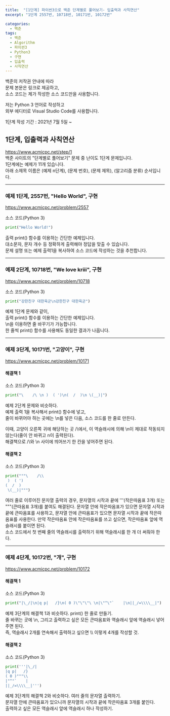 ```yaml
---
title:  "[1단계] 파이썬3으로 백준 단계별로 풀어보기- 입출력과 사칙연산"
excerpt: "1단계 2557번, 10718번, 10171번, 10172번"

categories:
  - 백준
tags:
  - 백준
  - Algorithm
  - 파이썬3
  - Python3
  - 구현
  - 입출력
  - 사칙연산
---
```


백준의 저작권 안내에 따라   
문제 본문은 링크로 제공하고,   
소스 코드는 제가 작성한 소스 코드만을 사용합니다.  

저는 Python 3 언어로 작성하고  
외부 에디터로 Visual Studio Code를 사용합니다.  

1단계 작성 기간 : 2021년 7월 5일 ~ 


## 1단계, 입출력과 사칙연산
<https://www.acmicpc.net/step/1>  
백준 사이트의 "단계별로 풀어보기" 문제 중 난이도 1단계 문제입니다.  
1단계에는 예제가 11개 있습니다.  
아래 소제목 이름은 (예제 n단계), (문제 번호), (문제 제목), (알고리즘 분류) 순서입니다.  



***
### 예제 1단계, 2557번, "Hello World", 구현
<https://www.acmicpc.net/problem/2557>  

소스 코드(Python 3)  
```python
print("Hello World!")
```

 출력 print() 함수를 이용하는 간단한 예제입니다.  
대소문자, 문자 개수 등 정확하게 출력해야 정답을 맞출 수 있습니다.  
문제 설명 또는 예제 출력1을 복사하여 소스 코드에 작성하는 것을 추천합니다.  



***
### 예제 2단계, 10718번, "We love kriii", 구현
<https://www.acmicpc.net/problem/10718>   

소스 코드(Python 3)  
```python
print("강한친구 대한육군\n강한친구 대한육군")
```

 예제 1단계 문제와 같이,  
출력 print() 함수를 이용하는 간단한 예제입니다.  
\n을 이용하면 줄 바꾸기가 가능합니다.  
한 줄씩 print() 함수를 사용해도 동일한 결과가 나옵니다.  



***
### 예제 3단계, 10171번, "고양이", 구현
<https://www.acmicpc.net/problem/10171>

#### 해결책 1
소스 코드(Python 3)  
```python
print("\    /\ \n )  ( ')\n(  /  )\n \(__)|")
```

 예제 2단계 문제와 비슷하다.  
예제 출력 1을 복사해서 print() 함수에 넣고,  
줄이 바뀌어야 하는 곳에는 \\n를 넣은 다음, 소스 코드를 한 줄로 만든다.  

이때, 고양이 오른쪽 귀에 해당하는 곳 /\에서, 이 역슬래시에 의해 \n이 제대로 작동되지 않는다(줄이 안 바뀌고 n이 출력된다).  
해결책으로 /\와 \n 사이에 띄어쓰기 한 칸을 넣어주면 된다.  


#### 해결책 2
소스 코드(Python 3)  
```python
print("""\    /\\
 )  ( ')
(  /  )
 \(__)|""")
```

 여러 줄로 이루어진 문자열 출력의 경우, 문자열의 시작과 끝에 '''(작은따옴표 3개) 또는 """(큰따옴표 3개)를 붙여도 해결된다. 문자열 안에 작은따옴표가 있으면 문자열 시작과 끝에 큰따옴표를 사용하고, 문자열 안에 큰따옴표가 있으면 문자열 시작과 끝에 작은따옴표를 사용한다. 만약 작은따옴표 안에 작은따옴표를 쓰고 싶으면, 작은따옴표 앞에 역슬래시를 붙이면 된다.  
소스 코드에서 첫 번째 줄의 역슬래시를 출력하기 위해 역슬래시를 한 개 더 써줘야 한다.



***
### 예제 4단계, 10172번, "개", 구현
<https://www.acmicpc.net/problem/10172>

#### 해결책 1
소스 코드(Python 3)  
```python
print("|\_/|\n|q p|   /}\n( 0 )\"\"\"\ \n|\"^\"`    |\n||_/=\\\\__|")
```

 예제 3단계의 해결책 1과 비슷하다. print() 한 줄로 만들기.  
줄 바뀌는 곳에 \n, 그리고 출력하고 싶은 모든 큰따옴표와 역슬래시 앞에 역슬래시 넣어주면 된다.  
즉, 역슬래시 2개를 연속해서 출력하고 싶으면 \\\\ 이렇게 4개를 작성할 것.


#### 해결책 2
소스 코드(Python 3)  
```python
print('''|\_/|
|q p|   /}
( 0 )"""\\
|"^"`    |
||_/=\\\\__|''')
```

 예제 3단계의 해결책 2와 비슷하다. 여러 줄의 문자열 출력하기.  
문자열 안에 큰따옴표가 있으니까 문자열의 시작과 끝에 작은따옴표 3개를 붙인다.  
출력하고 싶은 모든 역슬래시 앞에 역슬래시 하나 작성하기.
